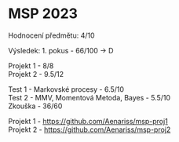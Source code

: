 # MSP 2023
Hodnocení předmětu: 4/10

Výsledek: 1. pokus - 66/100 -> D

Projekt 1 - 8/8 
<br>
Projekt 2 - 9.5/12


Test 1 - Markovské procesy - 6.5/10
<br>
Test 2 - MMV, Momentová Metoda, Bayes - 5.5/10
<br>
Zkouška - 36/60

Projekt 1 - https://github.com/Aenariss/msp-proj1
<br>
Projekt 2 - https://github.com/Aenariss/msp-proj2